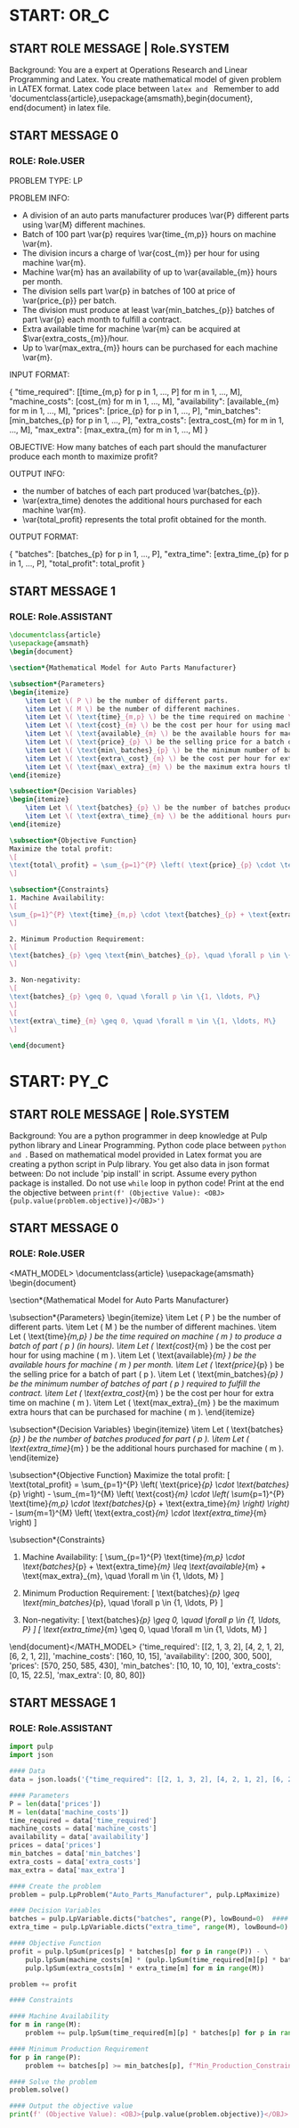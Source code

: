 # START: OR_C 
## START ROLE MESSAGE | Role.SYSTEM 
Background: You are a expert at Operations Research and Linear Programming and Latex. You create mathematical model of given problem in LATEX format. Latex code place between ```latex and ``` Remember to add 'documentclass{article},usepackage{amsmath},begin{document}, end{document} in latex file. 
## START MESSAGE 0 
### ROLE: Role.USER
<DESCRIPTION>
PROBLEM TYPE: LP

PROBLEM INFO:

- A division of an auto parts manufacturer produces \var{P} different parts using \var{M} different machines.
- Batch of 100 part \var{p} requires \var{time_{m,p}} hours on machine \var{m}.
- The division incurs a charge of \var{cost_{m}} per hour for using machine \var{m}.
- Machine \var{m} has an availability of up to \var{available_{m}} hours per month.
- The division sells part \var{p} in batches of 100 at price of \var{price_{p}} per batch.
- The division must produce at least \var{min_batches_{p}} batches of part \var{p} each month to fulfill a contract.
- Extra available time for machine \var{m} can be acquired at $\var{extra_costs_{m}}/hour. 
- Up to \var{max_extra_{m}} hours can be purchased for each machine \var{m}.

INPUT FORMAT: 

{
    "time_required": [[time_{m,p} for p in 1, ..., P] for m in 1, ..., M],
    "machine_costs": [cost_{m} for m in 1, ..., M],
    "availability": [available_{m} for m in 1, ..., M],
    "prices": [price_{p} for p in 1, ..., P],
    "min_batches": [min_batches_{p} for p in 1, ..., P],
    "extra_costs": [extra_cost_{m} for m in 1, ..., M],
    "max_extra": [max_extra_{m} for m in 1, ..., M]
}

OBJECTIVE: How many batches of each part should the manufacturer produce each month to maximize profit?

OUTPUT INFO:

- the number of batches of each part produced \var{batches_{p}}.
- \var{extra_time} denotes the additional hours purchased for each machine \var{m}.
- \var{total_profit} represents the total profit obtained for the month.

OUTPUT FORMAT:

{
    "batches": [batches_{p} for p in 1, ..., P],
    "extra_time": [extra_time_{p} for p in 1, ..., P],
    "total_profit": total_profit
}
</DESCRIPTION>


## START MESSAGE 1 
### ROLE: Role.ASSISTANT
```latex
\documentclass{article}
\usepackage{amsmath}
\begin{document}

\section*{Mathematical Model for Auto Parts Manufacturer}

\subsection*{Parameters}
\begin{itemize}
    \item Let \( P \) be the number of different parts.
    \item Let \( M \) be the number of different machines.
    \item Let \( \text{time}_{m,p} \) be the time required on machine \( m \) to produce a batch of part \( p \) (in hours).
    \item Let \( \text{cost}_{m} \) be the cost per hour for using machine \( m \).
    \item Let \( \text{available}_{m} \) be the available hours for machine \( m \) per month.
    \item Let \( \text{price}_{p} \) be the selling price for a batch of part \( p \).
    \item Let \( \text{min\_batches}_{p} \) be the minimum number of batches of part \( p \) required to fulfill the contract.
    \item Let \( \text{extra\_cost}_{m} \) be the cost per hour for extra time on machine \( m \).
    \item Let \( \text{max\_extra}_{m} \) be the maximum extra hours that can be purchased for machine \( m \).
\end{itemize}

\subsection*{Decision Variables}
\begin{itemize}
    \item Let \( \text{batches}_{p} \) be the number of batches produced for part \( p \).
    \item Let \( \text{extra\_time}_{m} \) be the additional hours purchased for machine \( m \).
\end{itemize}

\subsection*{Objective Function}
Maximize the total profit:
\[
\text{total\_profit} = \sum_{p=1}^{P} \left( \text{price}_{p} \cdot \text{batches}_{p} \right) - \sum_{m=1}^{M} \left( \text{cost}_{m} \cdot \left( \sum_{p=1}^{P} \text{time}_{m,p} \cdot \text{batches}_{p} + \text{extra\_time}_{m} \right) \right) - \sum_{m=1}^{M} \left( \text{extra\_cost}_{m} \cdot \text{extra\_time}_{m} \right)
\]

\subsection*{Constraints}
1. Machine Availability:
\[
\sum_{p=1}^{P} \text{time}_{m,p} \cdot \text{batches}_{p} + \text{extra\_time}_{m} \leq \text{available}_{m} + \text{max\_extra}_{m}, \quad \forall m \in \{1, \ldots, M\}
\]

2. Minimum Production Requirement:
\[
\text{batches}_{p} \geq \text{min\_batches}_{p}, \quad \forall p \in \{1, \ldots, P\}
\]

3. Non-negativity:
\[
\text{batches}_{p} \geq 0, \quad \forall p \in \{1, \ldots, P\}
\]
\[
\text{extra\_time}_{m} \geq 0, \quad \forall m \in \{1, \ldots, M\}
\]

\end{document}
```

# START: PY_C 
## START ROLE MESSAGE | Role.SYSTEM 
Background: You are a python programmer in deep knowledge at Pulp python library and Linear Programming. Python code place between ```python and ```. Based on mathematical model provided in Latex format you are creating a python script in Pulp library. You get also data in json format between: <DATA></DATA> Do not include 'pip install' in script. Assume every python package is installed. Do not use `while` loop in python code! Print at the end the objective between <OBJ></OBJ> `print(f' (Objective Value): <OBJ>{pulp.value(problem.objective)}</OBJ>')` 
## START MESSAGE 0 
### ROLE: Role.USER
<MATH_MODEL>
\documentclass{article}
\usepackage{amsmath}
\begin{document}

\section*{Mathematical Model for Auto Parts Manufacturer}

\subsection*{Parameters}
\begin{itemize}
    \item Let \( P \) be the number of different parts.
    \item Let \( M \) be the number of different machines.
    \item Let \( \text{time}_{m,p} \) be the time required on machine \( m \) to produce a batch of part \( p \) (in hours).
    \item Let \( \text{cost}_{m} \) be the cost per hour for using machine \( m \).
    \item Let \( \text{available}_{m} \) be the available hours for machine \( m \) per month.
    \item Let \( \text{price}_{p} \) be the selling price for a batch of part \( p \).
    \item Let \( \text{min\_batches}_{p} \) be the minimum number of batches of part \( p \) required to fulfill the contract.
    \item Let \( \text{extra\_cost}_{m} \) be the cost per hour for extra time on machine \( m \).
    \item Let \( \text{max\_extra}_{m} \) be the maximum extra hours that can be purchased for machine \( m \).
\end{itemize}

\subsection*{Decision Variables}
\begin{itemize}
    \item Let \( \text{batches}_{p} \) be the number of batches produced for part \( p \).
    \item Let \( \text{extra\_time}_{m} \) be the additional hours purchased for machine \( m \).
\end{itemize}

\subsection*{Objective Function}
Maximize the total profit:
\[
\text{total\_profit} = \sum_{p=1}^{P} \left( \text{price}_{p} \cdot \text{batches}_{p} \right) - \sum_{m=1}^{M} \left( \text{cost}_{m} \cdot \left( \sum_{p=1}^{P} \text{time}_{m,p} \cdot \text{batches}_{p} + \text{extra\_time}_{m} \right) \right) - \sum_{m=1}^{M} \left( \text{extra\_cost}_{m} \cdot \text{extra\_time}_{m} \right)
\]

\subsection*{Constraints}
1. Machine Availability:
\[
\sum_{p=1}^{P} \text{time}_{m,p} \cdot \text{batches}_{p} + \text{extra\_time}_{m} \leq \text{available}_{m} + \text{max\_extra}_{m}, \quad \forall m \in \{1, \ldots, M\}
\]

2. Minimum Production Requirement:
\[
\text{batches}_{p} \geq \text{min\_batches}_{p}, \quad \forall p \in \{1, \ldots, P\}
\]

3. Non-negativity:
\[
\text{batches}_{p} \geq 0, \quad \forall p \in \{1, \ldots, P\}
\]
\[
\text{extra\_time}_{m} \geq 0, \quad \forall m \in \{1, \ldots, M\}
\]

\end{document}</MATH_MODEL>
<DATA>
{'time_required': [[2, 1, 3, 2], [4, 2, 1, 2], [6, 2, 1, 2]], 'machine_costs': [160, 10, 15], 'availability': [200, 300, 500], 'prices': [570, 250, 585, 430], 'min_batches': [10, 10, 10, 10], 'extra_costs': [0, 15, 22.5], 'max_extra': [0, 80, 80]}</DATA>


## START MESSAGE 1 
### ROLE: Role.ASSISTANT
```python
import pulp
import json

#### Data
data = json.loads('{"time_required": [[2, 1, 3, 2], [4, 2, 1, 2], [6, 2, 1, 2]], "machine_costs": [160, 10, 15], "availability": [200, 300, 500], "prices": [570, 250, 585, 430], "min_batches": [10, 10, 10, 10], "extra_costs": [0, 15, 22.5], "max_extra": [0, 80, 80]}')

#### Parameters
P = len(data['prices'])
M = len(data['machine_costs'])
time_required = data['time_required']
machine_costs = data['machine_costs']
availability = data['availability']
prices = data['prices']
min_batches = data['min_batches']
extra_costs = data['extra_costs']
max_extra = data['max_extra']

#### Create the problem
problem = pulp.LpProblem("Auto_Parts_Manufacturer", pulp.LpMaximize)

#### Decision Variables
batches = pulp.LpVariable.dicts("batches", range(P), lowBound=0)  #### number of batches for each part
extra_time = pulp.LpVariable.dicts("extra_time", range(M), lowBound=0)  #### additional hours

#### Objective Function
profit = pulp.lpSum(prices[p] * batches[p] for p in range(P)) - \
    pulp.lpSum(machine_costs[m] * (pulp.lpSum(time_required[m][p] * batches[p] for p in range(P)) + extra_time[m]) for m in range(M)) - \
    pulp.lpSum(extra_costs[m] * extra_time[m] for m in range(M))

problem += profit

#### Constraints

#### Machine Availability
for m in range(M):
    problem += pulp.lpSum(time_required[m][p] * batches[p] for p in range(P)) + extra_time[m] <= availability[m] + max_extra[m], f"Availability_Constraint_{m}"

#### Minimum Production Requirement
for p in range(P):
    problem += batches[p] >= min_batches[p], f"Min_Production_Constraint_{p}"

#### Solve the problem
problem.solve()

#### Output the objective value
print(f' (Objective Value): <OBJ>{pulp.value(problem.objective)}</OBJ>')
```

